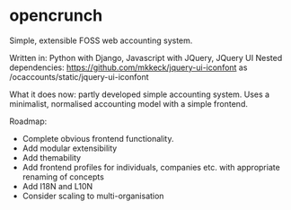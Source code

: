 # opencrunch
Simple, extensible FOSS web accounting system.

Written in: Python with Django, Javascript with JQuery, JQuery UI
Nested dependencies: https://github.com/mkkeck/jquery-ui-iconfont as /ocaccounts/static/jquery-ui-iconfont

What it does now: partly developed simple accounting system. Uses a minimalist, normalised accounting model with a simple frontend.

Roadmap:
  - Complete obvious frontend functionality.
  - Add modular extensibility
  - Add themability
  - Add frontend profiles for individuals, companies etc. with appropriate renaming of concepts
  - Add I18N and L10N
  - Consider scaling to multi-organisation
